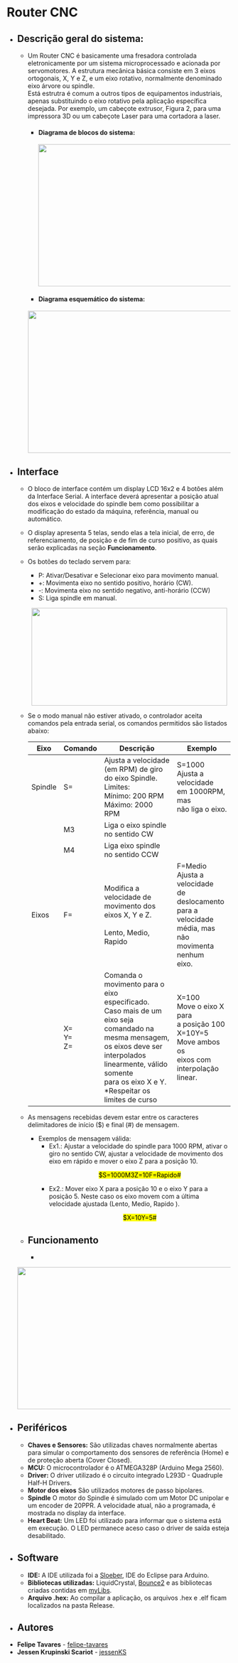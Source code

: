 # Router CNC

+ ## Descrição geral do sistema:

  + Um Router CNC é basicamente uma fresadora controlada eletronicamente por um
    sistema microprocessado e acionada por servomotores. A estrutura mecânica básica
    consiste em 3 eixos ortogonais, X, Y e Z, e um eixo rotativo, normalmente denominado eixo
    árvore ou spindle.<br>
    Está estrutra é comum a outros tipos de equipamentos industriais, apenas
    substituindo o eixo rotativo pela aplicação específica desejada. Por exemplo, um cabeçote
    extrusor, Figura 2, para uma impressora 3D ou um cabeçote Laser para uma cortadora a
    laser.

    + #### Diagrama de blocos do sistema:

      <p align="center">
        <img width="540" height="320" src="">
      </p>

    + #### Diagrama esquemático do sistema:
    
    <p align="center">
     <img width="540" height="320" src="">
     </p>
     
+ ## Interface

  + O bloco de interface contém um display LCD 16x2 e 4 botões além da Interface Serial. A interface
    deverá apresentar a posição atual dos eixos e velocidade do spindle bem como possibilitar a
    modificação do estado da máquina, referência, manual ou automático.
  
   + O display apresenta 5 telas, sendo elas a tela inicial, de erro, de referenciamento, de posição e de fim de curso               positivo, as quais serão explicadas na seção **Funcionamento**. 

    + Os botões do teclado servem para:
      + P: Ativar/Desativar e Selecionar eixo para movimento manual.
      + +: Movimenta eixo no sentido positivo, horário (CW).
      + -: Movimenta eixo no sentido negativo, anti-horário (CCW)
      + S: Liga spindle em manual.
      
      
      <p align="center">
        <img width="440" height="220" src="">
      </p>
      
    + Se o modo manual não estiver ativado, o controlador aceita comandos pela entrada
      serial, os comandos permitidos são listados abaixo:
      
      | Eixo    | Comando        | Descrição                                                                                                                                                                                                                            | Exemplo                                                                                                               |
      |---------|----------------|--------------------------------------------------------------------------------------------------------------------------------------------------------------------------------------------------------------------------------------|-----------------------------------------------------------------------------------------------------------------------|
      | Spindle | S=             | Ajusta a velocidade (em RPM) de giro do eixo Spindle.<br>Limites:<br>Mínimo: 200 RPM<br>Máximo: 2000 RPM                                                                                                                             | S=1000<br>Ajusta a velocidade<br>em 1000RPM, mas<br>não liga o eixo.                                                  |
      |         | M3             | Liga o eixo spindle no sentido CW                                                                                                                                                                                                    |                                                                                                                       |
      |         | M4             | Liga eixo spindle no sentido CCW                                                                                                                                                                                                     |                                                                                                                       |
      | Eixos   | F=             | Modifica a velocidade de movimento dos eixos X, Y e Z.<br><br>Lento, Medio, Rapido                                                                                                                                                   | F=Medio<br>Ajusta a velocidade<br>de deslocamento<br>para a velocidade<br>média, mas não<br>movimenta nenhum<br>eixo. |
      |         | X=<br>Y=<br>Z= | Comanda o movimento para o eixo<br>especificado.<br>Caso mais de um eixo seja comandado na<br>mesma mensagem, os eixos deve ser<br>interpolados linearmente, válido somente<br>para os eixo X e Y.<br>*Respeitar os limites de curso | X=100<br>Move o eixo X para<br>a posição 100<br>X=10Y=5<br>Move ambos os<br>eixos com<br>interpolação linear.         |

    + As mensagens recebidas devem estar entre os caracteres delimitadores de início ($) e final (#) de mensagem.<br>
      + Exemplos de mensagem válida:<br>
          + Ex1.: Ajustar a velocidade do spindle para 1000 RPM, ativar o giro no sentido CW,
          ajustar a velocidade de movimento dos eixo em rápido e mover o eixo Z para a
          posição 10.
             <p align="center">
             <mark>$S=1000M3Z=10F=Rapido#</mark>
             </p>
          + Ex2.: Mover eixo X para a posição 10 e o eixo Y para a posição 5. Neste caso os
          eixo movem com a última velocidade ajustada (Lento, Medio, Rapido ).
            <p align="center">
            <mark>$X=10Y=5#</mark> 
            </p>

    + ## Funcionamento

      + 

    <p align="center">
     <img width="540" height="320" src="">
     </p>
  
  
+ ## Periféricos

  + **Chaves e Sensores:** São utilizadas chaves normalmente abertas para simular o comportamento dos sensores de referência (Home) e de proteção aberta (Cover Closed).
  + **MCU:** O microcontrolador é o ATMEGA328P (Arduino Mega 2560).
  + **Driver:** O driver utilizado é o circuito integrado L293D - Quadruple Half-H Drivers.
  + **Motor dos eixos** São utilizados motores de passo bipolares.
  + **Spindle** O motor do Spindle é simulado com um Motor DC unipolar e um encoder de 20PPR. A velocidade atual, não a programada, é mostrada no display da interface.
  + **Heart Beat:** Um LED foi utilizado para informar que o sistema está em execução. O LED permanece aceso caso o driver de saída esteja desabilitado.


+ ## Software
  
  + **IDE:** A IDE utilizada foi a [Sloeber](https://eclipse.baeyens.it/), IDE do Eclipse para Arduino.
  + **Bibliotecas utilizadas:** LiquidCrystal, [Bounce2](https://github.com/thomasfredericks/Bounce2) e as bibliotecas criadas contidas em [myLibs](https://github.com/jessenKS/Router-CNC/tree/master/myLibs).
  + **Arquivo .hex:** Ao compilar a aplicação, os arquivos .hex e .elf ficam localizados na pasta Release.
    

+ ## Autores

* **Felipe Tavares** - [felipe-tavares](https://github.com/felipe-tavares)
* **Jessen Krupinski Scariot** - [jessenKS](https://github.com/jessenKS)
